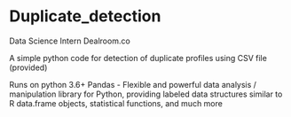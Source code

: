 # Duplicate_detection
Data Science Intern Dealroom.co

A simple python code for detection of duplicate profiles using CSV file (provided)

Runs on python 3.6+
Pandas - Flexible and powerful data analysis / manipulation library for Python, providing labeled data structures similar to R data.frame objects, statistical functions, and much more
